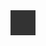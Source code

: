 <div class="spinner"></div>
<style>
.spinner {
  width: 40px;
  height: 40px;
  background-color: #333;

  margin: 100px auto;
  -webkit-animation: sk-rotateplane 1.2s infinite ease-in-out;
  animation: sk-rotateplane 1.2s infinite ease-in-out;
}

@-webkit-keyframes sk-rotateplane {
  0% { -webkit-transform: perspective(120px) }
  50% { -webkit-transform: perspective(120px) rotateY(180deg) }
  100% { -webkit-transform: perspective(120px) rotateY(180deg)  rotateX(180deg) }
}

@keyframes sk-rotateplane {
  0% { 
    transform: perspective(120px) rotateX(0deg) rotateY(0deg);
    -webkit-transform: perspective(120px) rotateX(0deg) rotateY(0deg) 
  } 50% { 
    transform: perspective(120px) rotateX(-180.1deg) rotateY(0deg);
    -webkit-transform: perspective(120px) rotateX(-180.1deg) rotateY(0deg) 
  } 100% { 
    transform: perspective(120px) rotateX(-180deg) rotateY(-179.9deg);
    -webkit-transform: perspective(120px) rotateX(-180deg) rotateY(-179.9deg);
  }
}
</style>

